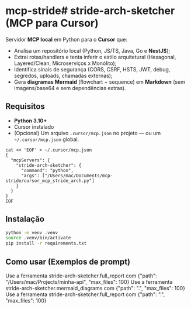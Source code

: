# mcp-stride# stride-arch-sketcher (MCP para Cursor)

Servidor **MCP local** em Python para o **Cursor** que:
- Analisa um repositório local (Python, JS/TS, Java, Go e **NestJS**);
- Extrai rotas/handlers e tenta inferir o estilo arquitetural (Hexagonal, Layered/Clean, Microserviços x Monólito);
- Identifica sinais de segurança (CORS, CSRF, HSTS, JWT, debug, segredos, uploads, chamadas externas);
- Gera **diagramas Mermaid** (flowchart + sequence) em **Markdown** (sem imagens/base64 e sem dependências extras).

## Requisitos

- **Python 3.10+**
- Cursor instalado
- (Opcional) Um arquivo `.cursor/mcp.json` no projeto — ou um `~/.cursor/mcp.json` global.

````
cat << 'EOF' > ~/.cursor/mcp.json
{               
  "mcpServers": {
    "stride-arch-sketcher": {
      "command": "python",
      "args": ["/Users/mac/Documents/mcp-stride/cursor_mcp_stride_arch.py"]
    }
  }
}
EOF
````

## Instalação

```bash
python -m venv .venv
source .venv/bin/activate
pip install -r requirements.txt
```

## Como usar (Exemplos de prompt)

  Use a ferramenta stride-arch-sketcher.full_report com {"path": "/Users/mac/Projects/minha-api", "max_files": 100}
  Use a ferramenta stride-arch-sketcher.mermaid_diagrams com {"path": ".", "max_files": 100}
  Use a ferramenta stride-arch-sketcher.full_report com {"path": ".", "max_files": 100}